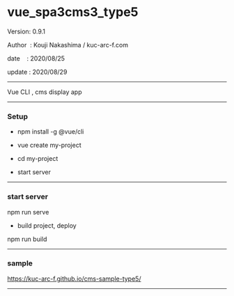 ﻿# vue_spa3cms3_type5

 Version: 0.9.1

 Author  : Kouji Nakashima / kuc-arc-f.com

 date    : 2020/08/25

 update :  2020/08/29

***

Vue CLI , cms display app

***
### Setup

* npm install -g @vue/cli

* vue create my-project

* cd my-project

* start server

***
### start server
npm run serve

* build project, deploy

npm run build

***
### sample

https://kuc-arc-f.github.io/cms-sample-type5/

***

